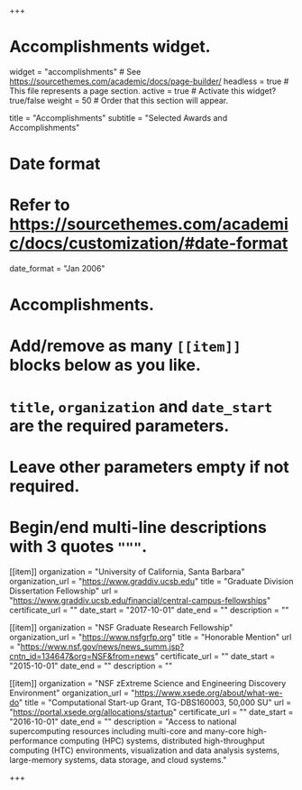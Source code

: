 +++
# Accomplishments widget.
widget = "accomplishments"  # See https://sourcethemes.com/academic/docs/page-builder/
headless = true  # This file represents a page section.
active = true  # Activate this widget? true/false
weight = 50  # Order that this section will appear.

title = "Accomplishments"
subtitle = "Selected Awards and Accomplishments"

# Date format
#   Refer to https://sourcethemes.com/academic/docs/customization/#date-format
date_format = "Jan 2006"

# Accomplishments.
#   Add/remove as many `[[item]]` blocks below as you like.
#   `title`, `organization` and `date_start` are the required parameters.
#   Leave other parameters empty if not required.
#   Begin/end multi-line descriptions with 3 quotes `"""`.

[[item]]
  organization = "University of California, Santa Barbara"
  organization_url = "https://www.graddiv.ucsb.edu"
  title = "Graduate Division Dissertation Fellowship"
  url = "https://www.graddiv.ucsb.edu/financial/central-campus-fellowships"
  certificate_url = ""
  date_start = "2017-10-01"
  date_end = ""
  description = ""
  
[[item]]
  organization = "NSF Graduate Research Fellowship"
  organization_url = "https://www.nsfgrfp.org"
  title = "Honorable Mention"
  url = "https://www.nsf.gov/news/news_summ.jsp?cntn_id=134647&org=NSF&from=news"
  certificate_url = ""
  date_start = "2015-10-01"
  date_end = ""
  description = ""
  
[[item]]
  organization = "NSF zExtreme Science and Engineering Discovery Environment"
  organization_url = "https://www.xsede.org/about/what-we-do"
  title = "Computational Start-up Grant, TG-DBS160003, 50,000 SU"
  url = "https://portal.xsede.org/allocations/startup"
  certificate_url = ""
  date_start = "2016-10-01"
  date_end = ""
  description = "Access to national supercomputing resources including multi-core and many-core high-performance computing (HPC) systems, distributed high-throughput computing (HTC) environments, visualization and data analysis systems, large-memory systems, data storage, and cloud systems."

+++

